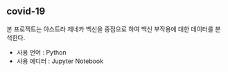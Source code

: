 ## covid-19

본 프로젝트는 아스트라 제네카 백신을 중점으로 하여 백신 부작용에 대한 데이터를 분석한다.

* 사용 언어
: Python
* 사용 에디터
: Jupyter Notebook
